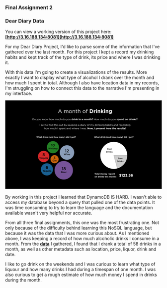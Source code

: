 ### Final Assignment 2
<h3>Dear Diary Data</h3>

You can view a working version of this project here:     
**[http://3.16.188.134:8081](http://3.16.188.134:8081)**

For my Dear Diary Project, I'd like to parse some of the information that I've gathered over the last month. For this project I kept a record my drinking habits and kept track of the type of drink, its price and where I was drinking it.

With this data I'm going to create a visualizations of the results. More exactly I want to display what type of alcohol I drank over the month and how much I spent in total. Although I also have location data in my records, I'm struggling on how to connect this data to the narrative I'm presenting in my interface.

<img src="https://github.com/herrj636/data-structures/blob/master/assignment-11/Dear%20Diary%20UI/DearData_UI.png">

By working in this project I learned that DynamoDB IS HARD. I wasn't able to access my database beyond a query that pulled one of the data points. It was time consuming to try to learn the language and the documentation available wasn't very helpful nor accurate. 

From all three final assignments, this one was the most frustrating one. Not only because of the difficulty behind learning this NoSQL language, but because it was the data that I was more curious about. As I mentioned above, I was keeping a record of how much alcoholic drinks I consume in a month. From the **[data](https://github.com/herrj636/data-structures/blob/master/final-assignment-2/data.json)** I gathered, I found that I drank a total of 58 drinks in a month, as well as other metadata such as location, price, liquor, drink and date.

I like to go drink on the weekends and I was curious to learn what type of liquour and how many drinks I had during a timespan of one month. I was also curious to get a rough estimate of how much money I spend in drinks during the month.


